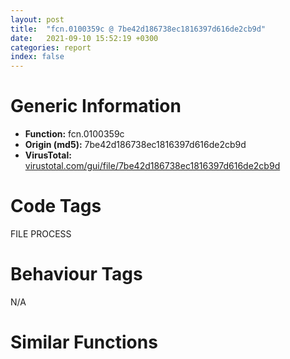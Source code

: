 ```yaml
---
layout: post
title:  "fcn.0100359c @ 7be42d186738ec1816397d616de2cb9d"
date:   2021-09-10 15:52:19 +0300
categories: report
index: false
---
```


# Generic Information
- **Function:** fcn.0100359c
- **Origin (md5):** 7be42d186738ec1816397d616de2cb9d
- **VirusTotal:** [virustotal.com/gui/file/7be42d186738ec1816397d616de2cb9d][virustotal_ref]

# Code Tags
<span class="tag" id="FILE">FILE</span>
<span class="tag" id="PROCESS">PROCESS</span>


# Behaviour Tags
<span class="bhv-tag" id="na">N/A</span>

# Similar Functions
<script type="text/javascript" src="https://www.gstatic.com/charts/loader.js"></script>
<script type="text/javascript">

    google.charts.load('current', {'packages':['corechart']});
    google.charts.setOnLoadCallback(drawChart);

    function drawChart() {
    var data = new google.visualization.DataTable();
        data.addColumn('number', 'X');
        data.addColumn('number', 'Y');
        data.addColumn({type: 'string', role: 'tooltip', 'p': {'html': true}});
        data.addColumn({'type': 'string', 'role': 'style'});
        
        data.addRows([
    [0, 0, '<b><a href="/report/fcn.0100359c@7be42d186738ec1816397d616de2cb9d">fcn.0100359c</a><br>@7be42d186738ec1816397d616de2cb9d</b><br>mov edi, edi<br>push ebp<br>mov ebp, esp<br>sub esp, 0x110<br>mov eax, dword[0x100b2d0]<br>push ebx<br>push esi<br>push edi<br>xor edi, edi<br>mov dword[ebp-4], eax<br>mov eax, dword[ebp+8]<br>inc edi<br>test eax, eax<br>mov dword[ebp-0x10c], edi<br>je 0x1003a8b<br>cmp byte[eax], 0<br>je 0x1003a8b<br>mov ebx, eax<br>cmp dword[ebp-0x10c], 0<br>je 0x10036a4<br>mov eax, ebx<br>mov cl, byte[eax]<br>cmp cl, 0x20<br>je 0x1003600<br>cmp cl, 9<br>je 0x1003600<br>cmp cl, 0xd<br>je 0x1003600<br>cmp cl, 0xa<br>je 0x1003600<br>cmp cl, 0xb<br>je 0x1003600<br>cmp cl, 0xc<br>jne 0x1003609<br>push eax<br>call dword[sym.imp.USER32.dll_CharNextA]<br>jmp 0x10035e0<br>cmp byte[eax], 0<br>je 0x10036a4<br>xor ecx, ecx<br>xor edx, edx<br>mov ebx, eax<br>xor esi, esi<br>test edx, edx<br>jne 0x100363a<br>mov al, byte[ebx]<br>cmp al, 0x20<br>je 0x100368d<br>cmp al, 9<br>je 0x100368d<br>cmp al, 0xd<br>je 0x100368d<br>cmp al, 0xa<br>je 0x100368d<br>cmp al, 0xb<br>je 0x100368d<br>cmp al, 0xc<br>je 0x100368d<br>jmp 0x100363e<br>test esi, esi<br>jne 0x100368d<br>mov al, byte[ebx]<br>cmp al, 0x22<br>jne 0x1003673<br>lea eax, [ebx+1]<br>cmp byte[eax], 0x22<br>je 0x100365a<br>test edx, edx<br>jne 0x1003654<br>mov edx, edi<br>jmp 0x1003656<br>mov esi, edi<br>mov ebx, eax<br>jmp 0x1003688<br>cmp ecx, 0x103<br>jae 0x10039a1<br>mov byte[ebp+ecx-0x108], 0x22<br>inc ecx<br>inc ebx<br>inc ebx<br>jmp 0x1003688<br>cmp ecx, 0x103<br>jae 0x10039a1<br>mov byte[ebp+ecx-0x108], al<br>inc ecx<br>inc ebx<br>cmp byte[ebx], 0<br>jne 0x100361a<br>test edx, edx<br>mov byte[ebp+ecx-0x108], 0<br>je 0x10036ee<br>test esi, esi<br>jne 0x10036f2<br>and dword[ebp-0x10c], 0<br>cmp dword[0x100c88c], 0<br>je 0x1003a83<br>cmp byte[0x100c99e], 0<br>jne 0x1003a83<br>push 0x104<br>mov esi, 0x100c99e<br>push esi<br>push dword[0x100c4a4]<br>call dword[sym.imp.KERNEL32.dll_GetModuleFileNameA]<br>test eax, eax<br>je 0x1003a7c<br>push 0x5c<br>push esi<br>call fcn.01006752<br>mov byte[eax+1], 0<br>jmp 0x1003a83<br>test esi, esi<br>jne 0x100369d<br>cmp byte[ebp-0x108], 0x2f<br>je 0x1003708<br>cmp byte[ebp-0x108], 0x2d<br>jne 0x10039a1<br>movsx eax, byte[ebp-0x107]<br>mov esi, dword[sym.imp.USER32.dll_CharUpperA]<br>push eax<br>call esi<br>movsx eax, al<br>sub eax, 0x3f<br>je 0x1003a5f<br>sub eax, 4<br>je 0x10039a8<br>dec eax<br>je 0x10038fb<br>sub eax, 0xa<br>je 0x1003882<br>push 3<br>pop ecx<br>sub eax, ecx<br>je 0x1003838<br>dec eax<br>je 0x1003768<br>dec eax<br>dec eax<br>je 0x10038fb<br>and dword[ebp-0x10c], 0<br>cmp byte[ebx], 0<br>jne 0x10035d1<br>jmp 0x10036a4<br>cmp byte[ebp-0x106], 0<br>jne 0x100377f<br>mov dword[0x100c48c], ecx<br>mov dword[0x100c888], edi<br>jmp 0x100375a<br>cmp byte[ebp-0x106], 0x3a<br>jne 0x1003819<br>cmp byte[ebp-0x105], 0<br>mov dword[0x100c48c], edi<br>je 0x100375a<br>lea esi, [ebp-0x105]<br>movsx eax, byte[esi]<br>push eax<br>call dword[sym.imp.USER32.dll_CharUpperA]<br>movsx eax, al<br>inc esi<br>sub eax, 0x41<br>je 0x1003802<br>sub eax, 3<br>je 0x10037f9<br>sub eax, 5<br>je 0x10037f0<br>sub eax, 5<br>je 0x10037e7<br>dec eax<br>dec eax<br>je 0x10037de<br>sub eax, 3<br>je 0x10037d5<br>and dword[ebp-0x10c], 0<br>jmp 0x100380f<br>or dword[0x100c48c], 4<br>jmp 0x1003809<br>or byte[0x100cba8], 0x80<br>jmp 0x100380f<br>and dword[0x100c48c], 0xfffffffe<br>jmp 0x1003809<br>and dword[0x100c48c], 0xfffffffd<br>jmp 0x1003809<br>or dword[0x100cba8], 0x40<br>jmp 0x100380f<br>or dword[0x100c48c], 2<br>mov dword[0x100c888], edi<br>cmp byte[esi], 0<br>jne 0x10037a1<br>jmp 0x100375a<br>lea eax, [ebp-0x107]<br>push eax<br>push 0x1001374<br>call dword[sym.imp.KERNEL32.dll_lstrcmpiA]<br>test eax, eax<br>je 0x100375a<br>jmp 0x1003753<br>cmp byte[ebp-0x106], 0<br>je 0x1003868<br>cmp byte[ebp-0x106], 0x3a<br>jne 0x1003753<br>movsx eax, byte[ebp-0x105]<br>push eax<br>call esi<br>cmp al, 0x31<br>je 0x1003868<br>cmp al, 0x41<br>je 0x1003876<br>cmp al, 0x55<br>jne 0x1003753<br>mov word[0x100c898], 2<br>jmp 0x100375a<br>mov word[0x100c898], di<br>jmp 0x100375a<br>cmp byte[ebp-0x106], 0<br>jne 0x1003896<br>mov dword[0x100c88c], edi<br>jmp 0x100375a<br>cmp byte[ebp-0x106], 0x3a<br>jne 0x1003753<br>cmp byte[ebp-0x105], 0<br>je 0x100375a<br>lea esi, [ebp-0x105]<br>movsx eax, byte[esi]<br>push eax<br>call dword[sym.imp.USER32.dll_CharUpperA]<br>movsx eax, al<br>inc esi<br>sub eax, 0x45<br>je 0x10038eb<br>dec eax<br>dec eax<br>je 0x10038e3<br>sub eax, 0xf<br>je 0x10038db<br>and dword[ebp-0x10c], 0<br>jmp 0x10038f1<br>mov dword[0x100c894], edi<br>jmp 0x10038f1<br>mov dword[0x100c890], edi<br>jmp 0x10038f1<br>mov dword[0x100c88c], edi<br>cmp byte[esi], 0<br>jne 0x10038b6<br>jmp 0x100375a<br>cmp byte[ebp-0x106], 0x3a<br>jne 0x1003753<br>xor eax, eax<br>cmp byte[ebp-0x105], 0x22<br>sete al<br>add eax, 3<br>mov esi, eax<br>lea edi, [ebp+esi-0x108]<br>push edi<br>call dword[sym.imp.KERNEL32.dll_lstrlenA]<br>test eax, eax<br>je 0x1003a33<br>lea eax, [ebp-0x110]<br>push eax<br>push edi<br>mov dword[ebp-0x110], esi<br>call fcn.01003517<br>test eax, eax<br>je 0x1003a33<br>movsx eax, byte[ebp-0x107]<br>push eax<br>call dword[sym.imp.USER32.dll_CharUpperA]<br>cmp al, 0x54<br>mov eax, dword[ebp-0x110]<br>jne 0x100396b<br>add eax, esi<br>mov esi, 0x100c99e<br>jmp 0x1003972<br>add eax, esi<br>mov esi, 0x100c89a<br>lea eax, [ebp+eax-0x108]<br>push eax<br>push esi<br>call dword[sym.imp.KERNEL32.dll_lstrcpyA]<br>push 0x1001271<br>push 0x104<br>push esi<br>call fcn.010066cf<br>mov eax, esi<br>push eax<br>call fcn.01002c57<br>test eax, eax<br>jne 0x1003a3a<br>xor eax, eax<br>jmp 0x1003a8d<br>cmp byte[ebp-0x106], 0<br>jne 0x10039bc<br>mov dword[0x100c884], edi<br>jmp 0x100375a<br>cmp byte[ebp-0x106], 0x3a<br>jne 0x1003753<br>xor eax, eax<br>cmp byte[ebp-0x105], 0x22<br>sete al<br>add eax, 3<br>mov esi, eax<br>lea edi, [ebp+esi-0x108]<br>push edi<br>call dword[sym.imp.KERNEL32.dll_lstrlenA]<br>test eax, eax<br>je 0x1003a33<br>push 0x5b<br>push edi<br>call fcn.0100662b<br>test eax, eax<br>je 0x1003a04<br>push 0x5d<br>push edi<br>call fcn.0100662b<br>test eax, eax<br>je 0x1003a33<br>push 0x5d<br>push edi<br>call fcn.0100662b<br>test eax, eax<br>je 0x1003a1c<br>push 0x5b<br>push edi<br>call fcn.0100662b<br>test eax, eax<br>je 0x1003a33<br>lea eax, [ebp-0x110]<br>push eax<br>push edi<br>mov dword[ebp-0x110], esi<br>call fcn.01003517<br>test eax, eax<br>jne 0x1003a42<br>and dword[ebp-0x10c], 0<br>xor edi, edi<br>inc edi<br>jmp 0x100375a<br>mov eax, dword[ebp-0x110]<br>add eax, esi<br>lea eax, [ebp+eax-0x108]<br>push eax<br>push 0x100caa2<br>call dword[sym.imp.KERNEL32.dll_lstrcpyA]<br>jmp 0x1003a3a<br>call fcn.010019a7<br>mov eax, dword[0x100ba54]<br>test eax, eax<br>je 0x1003a74<br>push eax<br>call dword[sym.imp.KERNEL32.dll_CloseHandle]<br>push 0<br>call dword[sym.imp.KERNEL32.dll_ExitProcess]<br>and dword[ebp-0x10c], 0<br>mov eax, dword[ebp-0x10c]<br>jmp 0x1003a8d<br>mov eax, edi<br>mov ecx, dword[ebp-4]<br>pop edi<br>pop esi<br>pop ebx<br>call fcn.010064de<br>leave <br>ret 4<br><eoc> ', 'point { fill-color: #e0440e; }'],

        ]);

    var options = {
        title: 'Similarity Plot',
        legend: 'none',
        colors: ['#dedbd9', '#e6693e', '#ec8f6e', '#f3b49f', '#f6c7b6'],
        tooltip: {isHtml: true, trigger: 'both'},
        explorer: {
        actions: ["dragToZoom", "rightClickToReset"],
        },
        chartArea: {
        width: '80%',
        height: '80%'
        },
        width: '100%',
        height: '100%'
    };

    var chart = new google.visualization.ScatterChart(document.getElementById('chart_div'));

    chart.draw(data, options);
    }
    
</script>


<div id="chart_div" style="width: 100%px; height: 100%;"></div>

# Disassembled Code
{% highlight nasm %}

mov edi, edi
push ebp
mov ebp, esp
sub esp, 0x110
mov eax, dword[0x100b2d0]
push ebx
push esi
push edi
xor edi, edi
mov dword[ebp-4], eax
mov eax, dword[ebp+8]
inc edi
test eax, eax
mov dword[ebp-0x10c], edi
je 0x1003a8b
cmp byte[eax], 0
je 0x1003a8b
mov ebx, eax
cmp dword[ebp-0x10c], 0
je 0x10036a4
mov eax, ebx
mov cl, byte[eax]
cmp cl, 0x20
je 0x1003600
cmp cl, 9
je 0x1003600
cmp cl, 0xd
je 0x1003600
cmp cl, 0xa
je 0x1003600
cmp cl, 0xb
je 0x1003600
cmp cl, 0xc
jne 0x1003609
push eax
call dword[sym.imp.USER32.dll_CharNextA]
jmp 0x10035e0
cmp byte[eax], 0
je 0x10036a4
xor ecx, ecx
xor edx, edx
mov ebx, eax
xor esi, esi
test edx, edx
jne 0x100363a
mov al, byte[ebx]
cmp al, 0x20
je 0x100368d
cmp al, 9
je 0x100368d
cmp al, 0xd
je 0x100368d
cmp al, 0xa
je 0x100368d
cmp al, 0xb
je 0x100368d
cmp al, 0xc
je 0x100368d
jmp 0x100363e
test esi, esi
jne 0x100368d
mov al, byte[ebx]
cmp al, 0x22
jne 0x1003673
lea eax, [ebx+1]
cmp byte[eax], 0x22
je 0x100365a
test edx, edx
jne 0x1003654
mov edx, edi
jmp 0x1003656
mov esi, edi
mov ebx, eax
jmp 0x1003688
cmp ecx, 0x103
jae 0x10039a1
mov byte[ebp+ecx-0x108], 0x22
inc ecx
inc ebx
inc ebx
jmp 0x1003688
cmp ecx, 0x103
jae 0x10039a1
mov byte[ebp+ecx-0x108], al
inc ecx
inc ebx
cmp byte[ebx], 0
jne 0x100361a
test edx, edx
mov byte[ebp+ecx-0x108], 0
je 0x10036ee
test esi, esi
jne 0x10036f2
and dword[ebp-0x10c], 0
cmp dword[0x100c88c], 0
je 0x1003a83
cmp byte[0x100c99e], 0
jne 0x1003a83
push 0x104
mov esi, 0x100c99e
push esi
push dword[0x100c4a4]
call dword[sym.imp.KERNEL32.dll_GetModuleFileNameA]
test eax, eax
je 0x1003a7c
push 0x5c
push esi
call fcn.01006752
mov byte[eax+1], 0
jmp 0x1003a83
test esi, esi
jne 0x100369d
cmp byte[ebp-0x108], 0x2f
je 0x1003708
cmp byte[ebp-0x108], 0x2d
jne 0x10039a1
movsx eax, byte[ebp-0x107]
mov esi, dword[sym.imp.USER32.dll_CharUpperA]
push eax
call esi
movsx eax, al
sub eax, 0x3f
je 0x1003a5f
sub eax, 4
je 0x10039a8
dec eax
je 0x10038fb
sub eax, 0xa
je 0x1003882
push 3
pop ecx
sub eax, ecx
je 0x1003838
dec eax
je 0x1003768
dec eax
dec eax
je 0x10038fb
and dword[ebp-0x10c], 0
cmp byte[ebx], 0
jne 0x10035d1
jmp 0x10036a4
cmp byte[ebp-0x106], 0
jne 0x100377f
mov dword[0x100c48c], ecx
mov dword[0x100c888], edi
jmp 0x100375a
cmp byte[ebp-0x106], 0x3a
jne 0x1003819
cmp byte[ebp-0x105], 0
mov dword[0x100c48c], edi
je 0x100375a
lea esi, [ebp-0x105]
movsx eax, byte[esi]
push eax
call dword[sym.imp.USER32.dll_CharUpperA]
movsx eax, al
inc esi
sub eax, 0x41
je 0x1003802
sub eax, 3
je 0x10037f9
sub eax, 5
je 0x10037f0
sub eax, 5
je 0x10037e7
dec eax
dec eax
je 0x10037de
sub eax, 3
je 0x10037d5
and dword[ebp-0x10c], 0
jmp 0x100380f
or dword[0x100c48c], 4
jmp 0x1003809
or byte[0x100cba8], 0x80
jmp 0x100380f
and dword[0x100c48c], 0xfffffffe
jmp 0x1003809
and dword[0x100c48c], 0xfffffffd
jmp 0x1003809
or dword[0x100cba8], 0x40
jmp 0x100380f
or dword[0x100c48c], 2
mov dword[0x100c888], edi
cmp byte[esi], 0
jne 0x10037a1
jmp 0x100375a
lea eax, [ebp-0x107]
push eax
push 0x1001374
call dword[sym.imp.KERNEL32.dll_lstrcmpiA]
test eax, eax
je 0x100375a
jmp 0x1003753
cmp byte[ebp-0x106], 0
je 0x1003868
cmp byte[ebp-0x106], 0x3a
jne 0x1003753
movsx eax, byte[ebp-0x105]
push eax
call esi
cmp al, 0x31
je 0x1003868
cmp al, 0x41
je 0x1003876
cmp al, 0x55
jne 0x1003753
mov word[0x100c898], 2
jmp 0x100375a
mov word[0x100c898], di
jmp 0x100375a
cmp byte[ebp-0x106], 0
jne 0x1003896
mov dword[0x100c88c], edi
jmp 0x100375a
cmp byte[ebp-0x106], 0x3a
jne 0x1003753
cmp byte[ebp-0x105], 0
je 0x100375a
lea esi, [ebp-0x105]
movsx eax, byte[esi]
push eax
call dword[sym.imp.USER32.dll_CharUpperA]
movsx eax, al
inc esi
sub eax, 0x45
je 0x10038eb
dec eax
dec eax
je 0x10038e3
sub eax, 0xf
je 0x10038db
and dword[ebp-0x10c], 0
jmp 0x10038f1
mov dword[0x100c894], edi
jmp 0x10038f1
mov dword[0x100c890], edi
jmp 0x10038f1
mov dword[0x100c88c], edi
cmp byte[esi], 0
jne 0x10038b6
jmp 0x100375a
cmp byte[ebp-0x106], 0x3a
jne 0x1003753
xor eax, eax
cmp byte[ebp-0x105], 0x22
sete al
add eax, 3
mov esi, eax
lea edi, [ebp+esi-0x108]
push edi
call dword[sym.imp.KERNEL32.dll_lstrlenA]
test eax, eax
je 0x1003a33
lea eax, [ebp-0x110]
push eax
push edi
mov dword[ebp-0x110], esi
call fcn.01003517
test eax, eax
je 0x1003a33
movsx eax, byte[ebp-0x107]
push eax
call dword[sym.imp.USER32.dll_CharUpperA]
cmp al, 0x54
mov eax, dword[ebp-0x110]
jne 0x100396b
add eax, esi
mov esi, 0x100c99e
jmp 0x1003972
add eax, esi
mov esi, 0x100c89a
lea eax, [ebp+eax-0x108]
push eax
push esi
call dword[sym.imp.KERNEL32.dll_lstrcpyA]
push 0x1001271
push 0x104
push esi
call fcn.010066cf
mov eax, esi
push eax
call fcn.01002c57
test eax, eax
jne 0x1003a3a
xor eax, eax
jmp 0x1003a8d
cmp byte[ebp-0x106], 0
jne 0x10039bc
mov dword[0x100c884], edi
jmp 0x100375a
cmp byte[ebp-0x106], 0x3a
jne 0x1003753
xor eax, eax
cmp byte[ebp-0x105], 0x22
sete al
add eax, 3
mov esi, eax
lea edi, [ebp+esi-0x108]
push edi
call dword[sym.imp.KERNEL32.dll_lstrlenA]
test eax, eax
je 0x1003a33
push 0x5b
push edi
call fcn.0100662b
test eax, eax
je 0x1003a04
push 0x5d
push edi
call fcn.0100662b
test eax, eax
je 0x1003a33
push 0x5d
push edi
call fcn.0100662b
test eax, eax
je 0x1003a1c
push 0x5b
push edi
call fcn.0100662b
test eax, eax
je 0x1003a33
lea eax, [ebp-0x110]
push eax
push edi
mov dword[ebp-0x110], esi
call fcn.01003517
test eax, eax
jne 0x1003a42
and dword[ebp-0x10c], 0
xor edi, edi
inc edi
jmp 0x100375a
mov eax, dword[ebp-0x110]
add eax, esi
lea eax, [ebp+eax-0x108]
push eax
push 0x100caa2
call dword[sym.imp.KERNEL32.dll_lstrcpyA]
jmp 0x1003a3a
call fcn.010019a7
mov eax, dword[0x100ba54]
test eax, eax
je 0x1003a74
push eax
call dword[sym.imp.KERNEL32.dll_CloseHandle]
push 0
call dword[sym.imp.KERNEL32.dll_ExitProcess]
and dword[ebp-0x10c], 0
mov eax, dword[ebp-0x10c]
jmp 0x1003a8d
mov eax, edi
mov ecx, dword[ebp-4]
pop edi
pop esi
pop ebx
call fcn.010064de
leave
ret 4

{% endhighlight %}

[virustotal_ref]: https://www.virustotal.com/gui/file/7be42d186738ec1816397d616de2cb9d